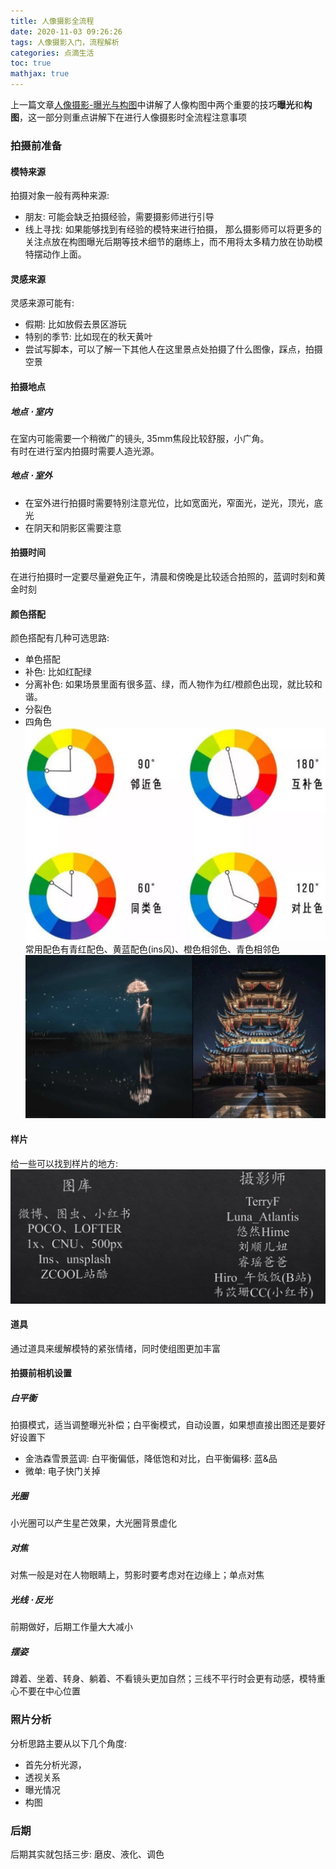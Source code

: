 ```yaml
---
title: 人像摄影全流程
date: 2020-11-03 09:26:26
tags: 人像摄影入门，流程解析 
categories: 点滴生活 
toc: true 
mathjax: true 
---
```

上一篇文章[人像摄影-曝光与构图](https://soundofwind.top/2020/11/02/ren-xiang-she-ying/)中讲解了人像构图中两个重要的技巧**曝光**和**构图**，这一部分则重点讲解下在进行人像摄影时全流程注意事项
<!--more-->
### 拍摄前准备
#### 模特来源
拍摄对象一般有两种来源:
- 朋友: 可能会缺乏拍摄经验，需要摄影师进行引导
- 线上寻找: 如果能够找到有经验的模特来进行拍摄， 那么摄影师可以将更多的关注点放在构图曝光后期等技术细节的磨练上，而不用将太多精力放在协助模特摆动作上面。

#### 灵感来源
灵感来源可能有:
- 假期: 比如放假去景区游玩 
- 特别的季节: 比如现在的秋天黄叶 
- 尝试写脚本，可以了解一下其他人在这里景点处拍摄了什么图像，踩点，拍摄空景

#### 拍摄地点 
##### 地点 $\cdot$ 室内 
在室内可能需要一个稍微广的镜头, 35mm焦段比较舒服，小广角。   
有时在进行室内拍摄时需要人造光源。

##### 地点 $\cdot$ 室外 
- 在室外进行拍摄时需要特别注意光位，比如宽面光，窄面光，逆光，顶光，底光
- 在阴天和阴影区需要注意

#### 拍摄时间 
在进行拍摄时一定要尽量避免正午，清晨和傍晚是比较适合拍照的，蓝调时刻和黄金时刻 

#### 颜色搭配 
颜色搭配有几种可选思路:
- 单色搭配 
- 补色: 比如红配绿
- 分离补色: 如果场景里面有很多蓝、绿，而人物作为红/橙颜色出现，就比较和谐。 
- 分裂色 
- 四角色 
![颜色搭配](https://raw.githubusercontent.com/xuejy19/xuejy19.github.io/source/Img/%E8%89%B2%E5%BD%A9%E6%90%AD%E9%85%8D.png)
常用配色有青红配色、黄蓝配色(ins风)、橙色相邻色、青色相邻色
![样图](https://raw.githubusercontent.com/xuejy19/xuejy19.github.io/source/Img/%E8%89%B2%E5%BD%A9%E6%A0%B7%E5%9B%BE.png)
#### 样片 
给一些可以找到样片的地方:
![样片地址](https://raw.githubusercontent.com/xuejy19/xuejy19.github.io/source/Img/%E6%A0%B7%E7%89%87%E5%9C%B0%E5%9D%80.png)
#### 道具 
通过道具来缓解模特的紧张情绪，同时使组图更加丰富 

#### 拍摄前相机设置 

##### 白平衡
拍摄模式，适当调整曝光补偿；白平衡模式，自动设置，如果想直接出图还是要好好设置下 

- 金浩森雪景蓝调: 白平衡偏低，降低饱和对比，白平衡偏移: 蓝&品
- 微单: 电子快门关掉

##### 光圈 
小光圈可以产生星芒效果，大光圈背景虚化 

##### 对焦
对焦一般是对在人物眼睛上，剪影时要考虑对在边缘上；单点对焦

##### 光线 $\cdot$ 反光 
前期做好，后期工作量大大减小

##### 摆姿
蹲着、坐着、转身、躺着、不看镜头更加自然；三线不平行时会更有动感，模特重心不要在中心位置 

### 照片分析 
分析思路主要从以下几个角度:
- 首先分析光源，
- 透视关系 
- 曝光情况
- 构图

### 后期 
后期其实就包括三步: 磨皮、液化、调色 








